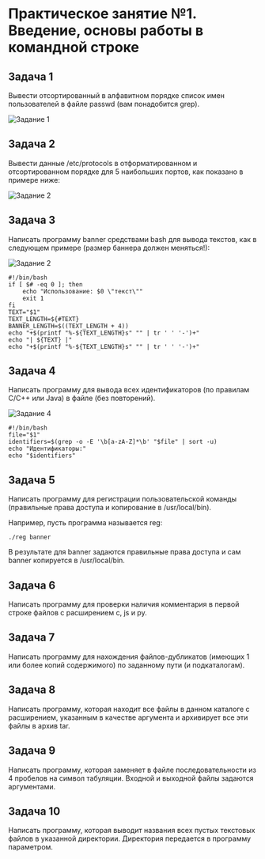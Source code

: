 # Практическое занятие №1. Введение, основы работы в командной строке

## Задача 1

Вывести отсортированный в алфавитном порядке список имен пользователей в файле passwd (вам понадобится grep).

![Задание 1](https://github.com/teeeema/mingazutdinov.a.r/blob/main/1.jpg)

## Задача 2

Вывести данные /etc/protocols в отформатированном и отсортированном порядке для 5 наибольших портов, как показано в примере ниже:

![Задание 2](https://github.com/teeeema/mingazutdinov.a.r/blob/main/2.jpg)

## Задача 3

Написать программу banner средствами bash для вывода текстов, как в следующем примере (размер баннера должен меняться!):

![Задание 2](https://github.com/teeeema/mingazutdinov.a.r/blob/main/3.jpg)

```
#!/bin/bash
if [ $# -eq 0 ]; then
    echo "Использование: $0 \"текст\""
    exit 1
fi
TEXT="$1"
TEXT_LENGTH=${#TEXT}
BANNER_LENGTH=$((TEXT_LENGTH + 4))
echo "+$(printf "%-${TEXT_LENGTH}s" "" | tr ' ' '-')+"
echo "| ${TEXT} |"
echo "+$(printf "%-${TEXT_LENGTH}s" "" | tr ' ' '-')+"
```

## Задача 4

Написать программу для вывода всех идентификаторов (по правилам C/C++ или Java) в файле (без повторений).

![Задание 4](https://github.com/teeeema/mingazutdinov.a.r/blob/main/4.jpg)

```
#!/bin/bash
file="$1"
identifiers=$(grep -o -E '\b[a-zA-Z]*\b' "$file" | sort -u)
echo "Идентификаторы:"
echo "$identifiers"
```

## Задача 5

Написать программу для регистрации пользовательской команды (правильные права доступа и копирование в /usr/local/bin).

Например, пусть программа называется reg:

```
./reg banner
```

В результате для banner задаются правильные права доступа и сам banner копируется в /usr/local/bin.

## Задача 6

Написать программу для проверки наличия комментария в первой строке файлов с расширением c, js и py.

## Задача 7

Написать программу для нахождения файлов-дубликатов (имеющих 1 или более копий содержимого) по заданному пути (и подкаталогам).

## Задача 8

Написать программу, которая находит все файлы в данном каталоге с расширением, указанным в качестве аргумента и архивирует все эти файлы в архив tar.

## Задача 9

Написать программу, которая заменяет в файле последовательности из 4 пробелов на символ табуляции. Входной и выходной файлы задаются аргументами.

## Задача 10

Написать программу, которая выводит названия всех пустых текстовых файлов в указанной директории. Директория передается в программу параметром. 
